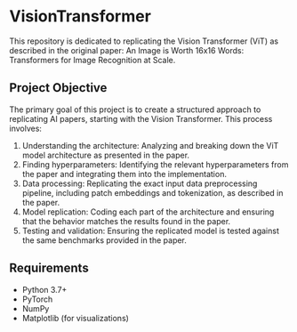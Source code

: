 # VisionTransformer

This repository is dedicated to replicating the Vision Transformer (ViT) as described in the original paper: An Image is Worth 16x16 Words: Transformers for Image Recognition at Scale.

## Project Objective
The primary goal of this project is to create a structured approach to replicating AI papers, starting with the Vision Transformer. This process involves:

1. Understanding the architecture: Analyzing and breaking down the ViT model architecture as presented in the paper.
2. Finding hyperparameters: Identifying the relevant hyperparameters from the paper and integrating them into the implementation.
3. Data processing: Replicating the exact input data preprocessing pipeline, including patch embeddings and tokenization, as described in the paper.
4. Model replication: Coding each part of the architecture and ensuring that the behavior matches the results found in the paper.
5. Testing and validation: Ensuring the replicated model is tested against the same benchmarks provided in the paper.


## Requirements
- Python 3.7+
- PyTorch
- NumPy
- Matplotlib (for visualizations)
